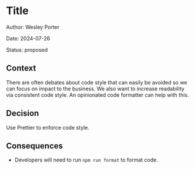 # Title

Author: Wesley Porter

Date: 2024-07-26

Status: proposed

## Context

There are often debates about code style that can easily be avoided so we can focus on impact to the business. We also want to increase readability via consistent code style. An opinionated code formatter can help with this.

## Decision

Use Prettier to enforce code style.

## Consequences

- Developers will need to run `npm run format` to format code.
